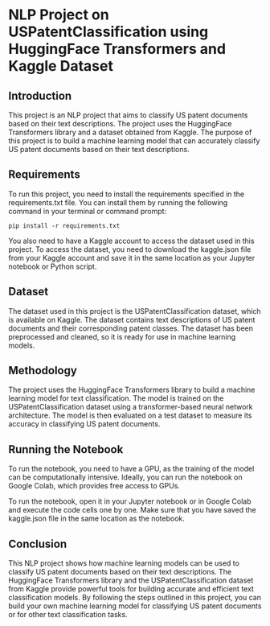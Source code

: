 # NLP Project on USPatentClassification using HuggingFace Transformers and Kaggle Dataset

## Introduction
This project is an NLP project that aims to classify US patent documents based on their text descriptions. The project uses the HuggingFace Transformers library and a dataset obtained from Kaggle. The purpose of this project is to build a machine learning model that can accurately classify US patent documents based on their text descriptions.

## Requirements
To run this project, you need to install the requirements specified in the requirements.txt file. You can install them by running the following command in your terminal or command prompt:

```
pip install -r requirements.txt
```

You also need to have a Kaggle account to access the dataset used in this project. To access the dataset, you need to download the kaggle.json file from your Kaggle account and save it in the same location as your Jupyter notebook or Python script.

## Dataset
The dataset used in this project is the USPatentClassification dataset, which is available on Kaggle. The dataset contains text descriptions of US patent documents and their corresponding patent classes. The dataset has been preprocessed and cleaned, so it is ready for use in machine learning models.

## Methodology
The project uses the HuggingFace Transformers library to build a machine learning model for text classification. The model is trained on the USPatentClassification dataset using a transformer-based neural network architecture. The model is then evaluated on a test dataset to measure its accuracy in classifying US patent documents.

## Running the Notebook
To run the notebook, you need to have a GPU, as the training of the model can be computationally intensive. Ideally, you can run the notebook on Google Colab, which provides free access to GPUs.

To run the notebook, open it in your Jupyter notebook or in Google Colab and execute the code cells one by one. Make sure that you have saved the kaggle.json file in the same location as the notebook.

## Conclusion
This NLP project shows how machine learning models can be used to classify US patent documents based on their text descriptions. The HuggingFace Transformers library and the USPatentClassification dataset from Kaggle provide powerful tools for building accurate and efficient text classification models. By following the steps outlined in this project, you can build your own machine learning model for classifying US patent documents or for other text classification tasks.




